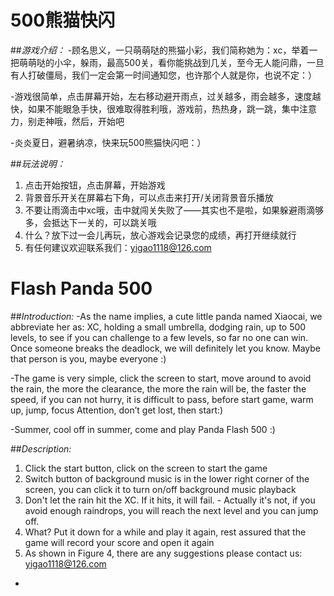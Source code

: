 # 500熊猫快闪

##*游戏介绍：*
-顾名思义，一只萌萌哒的熊猫小彩，我们简称她为：xc，举着一把萌萌哒的小伞，躲雨，最高500关，看你能挑战到几关，至今无人能问鼎，一旦有人打破僵局，我们一定会第一时间通知您，也许那个人就是你，也说不定：）

-游戏很简单，点击屏幕开始，左右移动避开雨点，过关越多，雨会越多，速度越快，如果不能眼急手快，很难取得胜利哦，游戏前，热热身，跳一跳，集中注意力，别走神哦，然后，开始吧

-炎炎夏日，避暑纳凉，快来玩500熊猫快闪吧：）

##*玩法说明：*
1. 点击开始按钮，点击屏幕，开始游戏
2. 背景音乐开关在屏幕右下角，可以点击来打开/关闭背景音乐播放
3. 不要让雨滴击中xc哦，击中就闯关失败了——其实也不是啦，如果躲避雨滴够多，会抵达下一关的，可以跳关哦
4. 什么？放下过一会儿再玩，放心游戏会记录您的成绩，再打开继续就行
5. 有任何建议欢迎联系我们：yigao1118@126.com

# Flash Panda 500

##*Introduction:*
-As the name implies, a cute little panda named Xiaocai, we abbreviate her as: XC, holding a small umbrella, dodging rain, up to 500 levels, to see if you can challenge to a few levels, so far no one can win. Once someone breaks the deadlock, we will definitely let you know. Maybe that person is you, maybe everyone :)

-The game is very simple, click the screen to start, move around to avoid the rain, the more the clearance, the more the rain will be, the faster the speed, if you can not hurry, it is difficult to pass, before start game, warm up, jump, focus Attention, don’t get lost, then start:)

-Summer, cool off in summer, come and play Panda Flash 500 :)

##*Description:*
1. Click the start button, click on the screen to start the game
2. Switch button of background music is in the lower right corner of the screen, you can click it to turn on/off background music playback
3. Don't let the rain hit the XC. If it hits, it will fail. - Actually it's not, if you avoid enough raindrops, you will reach the next level and you can jump off.
4. What? Put it down for a while and play it again, rest assured that the game will record your score and open it again
5. As shown in Figure 4, there are any suggestions please contact us: yigao1118@126.com
-
